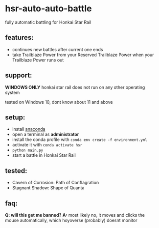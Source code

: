 # hsr-auto-auto-battle
fully automatic battling for Honkai Star Rail

## features:
- continues new battles after current one ends
- take Trailblaze Power from your Reserved Trailblaze Power when your Trailblaze Power runs out

## support:
**WINDOWS ONLY**
honkai star rail does not run on any other operating system

tested on Windows 10, dont know about 11 and above

## setup:
- install [anaconda](https://www.anaconda.com/download)
- open a terminal as **administrator**
- install the conda profile with `conda env create -f environment.yml`
- activate it with `conda activate hsr`
- `python main.py`
- start a battle in Honkai Star Rail

## tested:
- Cavern of Corrosion: Path of Conflagration
- Stagnant Shadow: Shape of Quanta

## faq:
**Q: will this get me banned?**
**A:** most likely no, it moves and clicks the mouse automatically, which hoyoverse (probably) doesnt monitor
